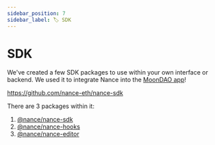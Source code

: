 ```yaml
---
sidebar_position: 7
sidebar_label: 🏷️ SDK
---
```


# SDK

We've created a few SDK packages to use within your own interface or backend. We used it to integrate Nance into the [MoonDAO app](https://moondao.com/vote)!

https://github.com/nance-eth/nance-sdk

There are 3 packages within it:
1. [@nance/nance-sdk](https://www.npmjs.com/package/@nance/nance-sdk)
2. [@nance/nance-hooks](https://www.npmjs.com/package/@nance/nance-hooks)
3. [@nance/nance-editor](https://www.npmjs.com/package/@nance/nance-editor)
